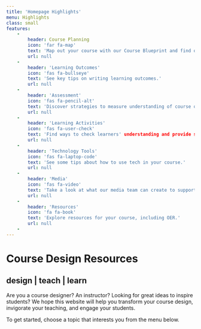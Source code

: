 ```yaml
---
title: 'Homepage Highlights'
menu: Highlights
class: small
features:
    -
        header: Course Planning
        icon: 'far fa-map'
        text: 'Map out your course with our Course Blueprint and find out more about our course design process.'
        url: null
    -
        header: 'Learning Outcomes'
        icon: 'fas fa-bullseye'
        text: 'See key tips on writing learning outcomes.'
        url: null
    -
        header: 'Assessment'
        icon: 'fas fa-pencil-alt'
        text: 'Discover strategies to measure understanding of course outcomes.'
        url: null
    -
        header: 'Learning Activities'
        icon: 'fas fa-user-check'
        text: 'Find ways to check learners' understanding and provide self-checks'
        url: null
    -
        header: 'Technology Tools'
        icon: 'fas fa-laptop-code'
        text: 'See some tips about how to use tech in your course.'
        url: null
    -
        header: 'Media'
        icon: 'fas fa-video'
        text: 'Take a look at what our media team can create to support your learners'
        url: null
    -
        header: 'Resources'
        icon: 'fa fa-book'
        text: 'Explore resources for your course, including OER.'
        url: null
    -
---
```


# Course Design Resources
## **design | teach | learn**

Are you a course designer?  An instructor?  Looking for great ideas to inspire students? We hope this website will help you transform your course design, invigorate your teaching, and engage your students.

To get started, choose a topic that interests you from the menu below.
